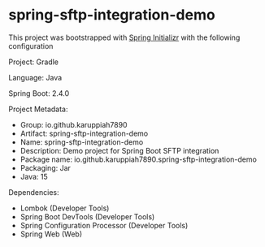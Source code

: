# spring-sftp-integration-demo

This project was bootstrapped with [Spring Initializr](https://start.spring.io)
with the following configuration

Project: Gradle

Language: Java

Spring Boot: 2.4.0

Project Metadata:

- Group: io.github.karuppiah7890
- Artifact: spring-sftp-integration-demo
- Name: spring-sftp-integration-demo
- Description: Demo project for Spring Boot SFTP integration
- Package name: io.github.karuppiah7890.spring-sftp-integration-demo
- Packaging: Jar
- Java: 15

Dependencies:

- Lombok (Developer Tools)
- Spring Boot DevTools (Developer Tools)
- Spring Configuration Processor (Developer Tools)
- Spring Web (Web)


